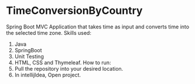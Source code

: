 # TimeConversionByCountry
Spring Boot MVC Application that takes time as input and converts time into the selected time zone. 
Skills used: 
1. Java
2. SpringBoot
3. Unit Testing
4. HTML, CSS and Thymeleaf.
How to run: 
1. Pull the repository into your desired location.
2. In intellijIdea, Open project. 
